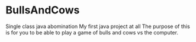 # BullsAndCows
Single class java abomination
My first java project at all
The purpose of this is for you to be able to play a game of bulls and cows vs the computer.
